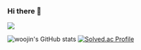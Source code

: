 ### Hi there 👋

![](https://img.shields.io/badge/Java-007396?style=flat-square&logo=Java&logoColor=white)

![woojin's GitHub stats](https://github-readme-stats.vercel.app/api?username=woojin9606&theme=great-gatsby)
[![Solved.ac Profile](http://mazassumnida.wtf/api/v2/generate_badge?boj=woojin96)](https://solved.ac/woojin96/)
